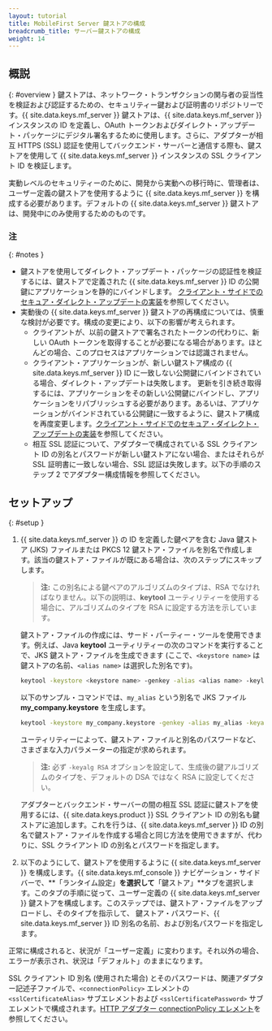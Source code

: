 ```yaml
---
layout: tutorial
title: MobileFirst Server 鍵ストアの構成
breadcrumb_title: サーバー鍵ストアの構成
weight: 14
---
```

<!-- NLS_CHARSET=UTF-8 -->
## 概説
{: #overview }
鍵ストアは、ネットワーク・トランザクションの関与者の妥当性を検証および認証するための、セキュリティー鍵および証明書のリポジトリーです。{{ site.data.keys.mf_server }} 鍵ストアは、{{ site.data.keys.mf_server }} インスタンスの ID を定義し、OAuth トークンおよびダイレクト・アップデート・パッケージにデジタル署名するために使用します。さらに、アダプターが相互 HTTPS (SSL) 認証を使用してバックエンド・サーバーと通信する際も、鍵ストアを使用して {{ site.data.keys.mf_server }} インスタンスの SSL クライアント ID を検証します。

実動レベルのセキュリティーのために、開発から実動への移行時に、管理者は、ユーザー定義の鍵ストアを使用するように {{ site.data.keys.mf_server }} を構成する必要があります。デフォルトの {{ site.data.keys.mf_server }} 鍵ストアは、開発中にのみ使用するためのものです。

### 注
{: #notes }
* 鍵ストアを使用してダイレクト・アップデート・パッケージの認証性を検証するには、鍵ストアで定義された {{ site.data.keys.mf_server }} ID の公開鍵にアプリケーションを静的にバインドします。 [クライアント・サイドでのセキュア・ダイレクト・アップデートの実装](../../application-development/direct-update)を参照してください。
* 実動後の {{ site.data.keys.mf_server }} 鍵ストアの再構成については、慎重な検討が必要です。構成の変更により、以下の影響が考えられます。
    * クライアントが、以前の鍵ストアで署名されたトークンの代わりに、新しい OAuth トークンを取得することが必要になる場合があります。ほとんどの場合、このプロセスはアプリケーションでは認識されません。
    * クライアント・アプリケーションが、新しい鍵ストア構成の {{ site.data.keys.mf_server }} ID に一致しない公開鍵にバインドされている場合、ダイレクト・アップデートは失敗します。 更新を引き続き取得するには、アプリケーションをその新しい公開鍵にバインドし、アプリケーションをリパブリッシュする必要があります。あるいは、アプリケーションがバインドされている公開鍵に一致するように、鍵ストア構成を再度変更します。[クライアント・サイドでのセキュア・ダイレクト・アップデートの実装](../../application-development/direct-update)を参照してください。
    *  相互 SSL 認証について、アダプターで構成されている SSL クライアント ID の別名とパスワードが新しい鍵ストアにない場合、またはそれらが SSL 証明書に一致しない場合、SSL 認証は失敗します。以下の手順のステップ 2 でアダプター構成情報を参照してください。

## セットアップ
{: #setup }
1. {{ site.data.keys.mf_server }} の ID を定義した鍵ペアを含む Java 鍵ストア (JKS) ファイルまたは PKCS 12 鍵ストア・ファイルを別名で作成します。該当の鍵ストア・ファイルが既にある場合は、次のステップにスキップします。

   > **注:** この別名による鍵ペアのアルゴリズムのタイプは、RSA でなければなりません。以下の説明は、**keytool** ユーティリティーを使用する場合に、アルゴリズムのタイプを RSA に設定する方法を示しています。

   鍵ストア・ファイルの作成には、サード・パーティー・ツールを使用できます。例えば、Java **keytool** ユーティリティーの次のコマンドを実行することで、JKS 鍵ストア・ファイルを生成できます (ここで、`<keystore name>` は鍵ストアの名前、`<alias name>` は選択した別名です)。
    
   ```bash
   keytool -keystore <keystore name> -genkey -alias <alias name> -keylag RSA
   ```
    
   以下のサンプル・コマンドでは、`my_alias` という別名で JKS ファイル **my_company.keystore** を生成します。
    
   ```bash
   keytool -keystore my_company.keystore -genkey -alias my_alias -keyalg RSA
   ```
    
   ユーティリティーによって、鍵ストア・ファイルと別名のパスワードなど、さまざまな入力パラメーターの指定が求められます。

   > **注:** 必ず `-keyalg RSA` オプションを設定して、生成後の鍵アルゴリズムのタイプを、デフォルトの DSA ではなく RSA に設定してください。

   アダプターとバックエンド・サーバーの間の相互 SSL 認証に鍵ストアを使用するには、{{ site.data.keys.product }} SSL クライアント ID の別名も鍵ストアに追加します。これを行うは、{{ site.data.keys.mf_server }} ID の別名で鍵ストア・ファイルを作成する場合と同じ方法を使用できますが、代わりに、SSL クライアント ID の別名とパスワードを指定します。

2. 以下のようにして、鍵ストアを使用するように {{ site.data.keys.mf_server }} を構成します。{{ site.data.keys.mf_console }} ナビゲーション・サイドバーで、**「ランタイム設定」**を選択して**「鍵ストア」**タブを選択します。このタブの手順に従って、ユーザー定義の {{ site.data.keys.mf_server }} 鍵ストアを構成します。このステップでは、鍵ストア・ファイルをアップロードし、そのタイプを指示して、 鍵ストア・パスワード、{{ site.data.keys.mf_server }} ID 別名の名前、および別名パスワードを指定します。 

正常に構成されると、状況が「ユーザー定義」に変わります。それ以外の場合、エラーが表示され、状況は「デフォルト」のままになります。

SSL クライアント ID 別名 (使用された場合) とそのパスワードは、関連アダプター記述子ファイルで、`<connectionPolicy>` エレメントの `<sslCertificateAlias>` サブエレメントおよび `<sslCertificatePassword>` サブエレメントで構成されます。[HTTP アダプター connectionPolicy エレメント](../../adapters/javascript-adapters/js-http-adapter/#the-xml-file)を参照してください。
